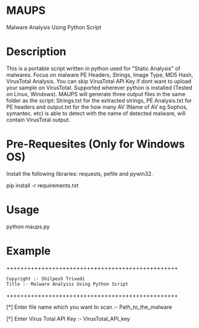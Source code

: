 # MAUPS

Malware Analysis Using Python Script

# Description

This is a portable script written in python used for "Static Analysis" of malwares. Focus on malware PE Headers, Strings, Image Type, MD5 Hash, VirusTotal Analysis. You can skip VirusTotal API Key if dont want to upload your sample on VirusTotal. Supported wherever python is installed (Tested on Linux, Windows). MAUPS will generate three output files in the same folder as the script: Strings.txt for the extracted strings, PE Analysis.txt for PE headers and output.txt for the how many AV (Name of AV eg Sophos, symantec. etc) is able to detect with the name of detected malware, will contain VirusTotal output. 

# Pre-Requesites (Only for Windows OS)

Install the following libraries: requests, pefile and pywin32.

pip install -r requirements.txt

# Usage

python maups.py

# Example

 +++++++++++++++++++++++++++++++++++++++++++++++++
 
    Copyright :- Shilpesh Trivedi             
    Title :- Malware Analysis Using Python Script  
 
 +++++++++++++++++++++++++++++++++++++++++++++++++

 [*] Enter file name which you want to scan :- Path_to_the_malware

 [*] Enter Virus Total API Key :- VirusTotal_API_key
